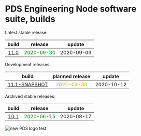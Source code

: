 
PDS Engineering Node software suite, builds
===========================================


Latest stable release:  

|build|release|update|
| :---: | :---: | :---: |
|[11.0](./11.0)|<span style="color:green">2020-09-30</span>|2020-09-09|
  


Development releases:  

|build|planned release|update|
| :---: | :---: | :---: |
|[11.1-SNAPSHOT](./11.1-SNAPSHOT)|<span style="color:orange">2021-04-30</span>|2020-10-12|
  


Archived stable releases:  

|build|release|update|
| :---: | :---: | :---: |
|[10.1](./10.1)|<span style="color:green">2020-06-15</span>|2020-08-17|
  
![new PDS logo test](https://nasa-pds.github.io/pdsen-corral/images/logo.png)
